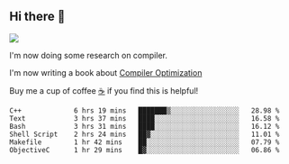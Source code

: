 


<!--
**liusy58/liusy58** is a ✨ _special_ ✨ repository because its `README.md` (this file) appears on your GitHub profile.

Here are some ideas to get you started:

- 🔭 I’m currently working on ...
- 🌱 I’m currently learning ...
- 👯 I’m looking to collaborate on ...
- 🤔 I’m looking for help with ...
- 💬 Ask me about ...
- 📫 How to reach me: ...
- 😄 Pronouns: ...
- ⚡ Fun fact: ...
-->
<!--
![](https://komarev.com/ghpvc/?username=liusy58&color=brightgreen&label=PROFILE+VIEWS)




- 🔭 I’m currently working on my .
- 📫 How to reach me:plz contact me by [email](liusy58@,ail2.sysu.edu.cn) or WeChat(LIUSIYU_58)
- 🏫 I'm an undergraduate in Sun-Yat-sen University majoring in the computer science. Expected to graduate in Spring 2021.
- 👯 I'm now interested in System such as OS, Compiler and Database. 
- 🤔 I’m looking for help with Database System.
-->

## Hi there 👋
![](https://komarev.com/ghpvc/?username=liusy58&color=brightgreen&label=PROFILE+VIEWS)



I'm now doing some research on compiler.

I'm now writing a book about [Compiler Optimization](https://github.com/liusy58/CompilerNotes) 

Buy me a cup of coffee [☕️](https://user-images.githubusercontent.com/45984215/202376581-4837a283-4812-4063-82bc-cc9c3101d3a5.jpg) if you find this is helpful!


 <!--START_SECTION:waka-->

```text
C++             6 hrs 19 mins   ███████▒░░░░░░░░░░░░░░░░░   28.98 %
Text            3 hrs 37 mins   ████░░░░░░░░░░░░░░░░░░░░░   16.58 %
Bash            3 hrs 31 mins   ████░░░░░░░░░░░░░░░░░░░░░   16.12 %
Shell Script    2 hrs 24 mins   ██▓░░░░░░░░░░░░░░░░░░░░░░   11.01 %
Makefile        1 hr 42 mins    ██░░░░░░░░░░░░░░░░░░░░░░░   07.79 %
ObjectiveC      1 hr 29 mins    █▓░░░░░░░░░░░░░░░░░░░░░░░   06.86 %
```

<!--END_SECTION:waka-->
